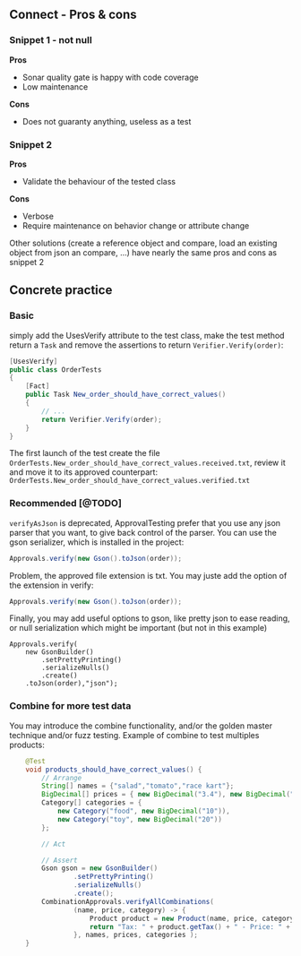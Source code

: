 ## Connect - Pros & cons

### Snippet 1 - not null

**Pros**

* Sonar quality gate is happy with code coverage
* Low maintenance

**Cons**

* Does not guaranty anything, useless as a test

### Snippet 2

**Pros**

* Validate the behaviour of the tested class

**Cons**

* Verbose
* Require maintenance on behavior change or attribute change

Other solutions (create a reference object and compare, load an existing object from json an compare, ...)
have nearly the same pros and cons as snippet 2

## Concrete practice

### Basic

simply add the UsesVerify attribute to the test class, make the test method return a `Task` and remove the assertions to
return `Verifier.Verify(order)`:

```csharp
[UsesVerify]
public class OrderTests
{ 
    [Fact]
    public Task New_order_should_have_correct_values()
    {
        // ...
        return Verifier.Verify(order);
    } 
}
```

The first launch of the test create the file
`OrderTests.New_order_should_have_correct_values.received.txt`, review it and move it to its approved counterpart:
`OrderTests.New_order_should_have_correct_values.verified.txt`

### Recommended [@TODO]

`verifyAsJson` is deprecated, ApprovalTesting prefer that you use any json parser that you want, to give back control of
the parser. You can use the gson serializer, which is installed in the project:

```java
Approvals.verify(new Gson().toJson(order));
```

Problem, the approved file extension is txt. You may juste add the option of the extension in verify:

```java
Approvals.verify(new Gson().toJson(order));
```

Finally, you may add useful options to gson, like pretty json to ease reading, or null serialization which might be
important (but not in this example)

```
Approvals.verify(
    new GsonBuilder()
        .setPrettyPrinting()
        .serializeNulls()
        .create()
    .toJson(order),"json");
```

### Combine for more test data

You may introduce the combine functionality, and/or the golden master technique and/or fuzz testing. Example of combine
to test multiples products:

```java 
    @Test
    void products_should_have_correct_values() {
        // Arrange
        String[] names = {"salad","tomato","race kart"};
        BigDecimal[] prices = { new BigDecimal("3.4"), new BigDecimal("5.5") };
        Category[] categories = {
            new Category("food", new BigDecimal("10")),
            new Category("toy", new BigDecimal("20"))
        };

        // Act

        // Assert
        Gson gson = new GsonBuilder()
                .setPrettyPrinting()
                .serializeNulls()
                .create();
        CombinationApprovals.verifyAllCombinations(
                (name, price, category) -> {
                    Product product = new Product(name, price, category);
                    return "Tax: " + product.getTax() + " - Price: " + product.getTaxedAmount();
                }, names, prices, categories );
    }
```
